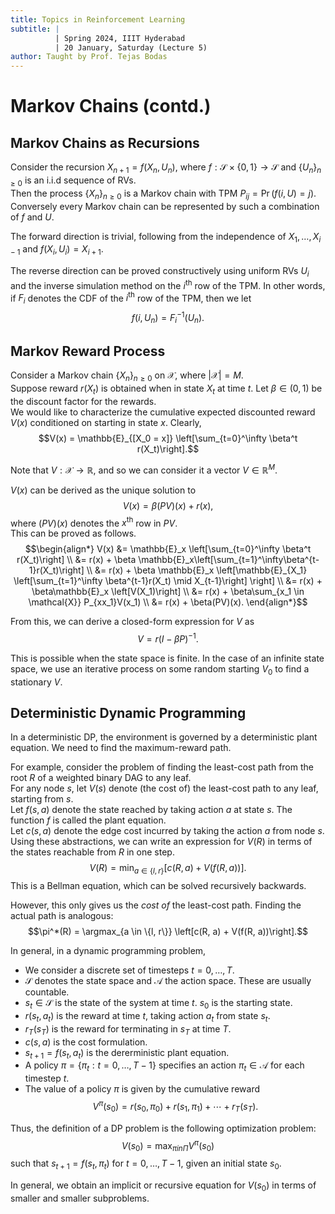 ```yaml
---
title: Topics in Reinforcement Learning
subtitle: |
          | Spring 2024, IIIT Hyderabad
          | 20 January, Saturday (Lecture 5)
author: Taught by Prof. Tejas Bodas
---
```


# Markov Chains (contd.)
## Markov Chains as Recursions
Consider the recursion $X_{n+1} = f(X_n, U_n)$, where $f : \mathcal{S} \times \{0, 1\} \to \mathcal{S}$ and $\{U_n\}_{n \geq 0}$ is an i.i.d sequence of RVs.  
Then the process $\{X_n\}_{n \geq 0}$ is a Markov chain with TPM $P_{ij} = \Pr(f(i, U) = j)$.  
Conversely every Markov chain can be represented by such a combination of $f$ and $U$.

The forward direction is trivial, following from the independence of $X_1, \dots, X_{i-1}$ and $f(X_i, U_i) = X_{i+1}$.

The reverse direction can be proved constructively using uniform RVs $U_i$ and the inverse simulation method on the $i^\text{th}$ row of the TPM. In other words, if $F_i$ denotes the CDF of the $i^\text{th}$ row of the TPM, then we let
$$f(i, U_n) = F_i^{-1}(U_n).$$

## Markov Reward Process
Consider a Markov chain $\{X_n\}_{n \geq 0}$ on $\mathcal{X}$, where $|\mathcal{X}| = M$.  
Suppose reward $r(X_t)$ is obtained when in state $X_t$ at time $t$. Let $\beta \in (0, 1)$ be the discount factor for the rewards.  
We would like to characterize the cumulative expected discounted reward $V(x)$ conditioned on starting in state $x$. Clearly,
$$V(x) = \mathbb{E}_{[X_0 = x]} \left[\sum_{t=0}^\infty \beta^t r(X_t)\right].$$

Note that $V : \mathcal{X} \to \mathbb{R}$, and so we can consider it a vector $V \in \mathbb{R}^{M}$.

$V(x)$ can be derived as the unique solution to
$$V(x) = \beta(PV)(x) + r(x),$$
where $(PV)(x)$ denotes the $x^\text{th}$ row in $PV$.  
This can be proved as follows.
$$\begin{align*}
V(x) &= \mathbb{E}_x \left[\sum_{t=0}^\infty \beta^t r(X_t)\right] \\
&= r(x) + \beta \mathbb{E}_x\left[\sum_{t=1}^\infty\beta^{t-1}r(X_t)\right] \\
&= r(x) + \beta \mathbb{E}_x \left[\mathbb{E}_{X_1} \left[\sum_{t=1}^\infty \beta^{t-1}r(X_t) \mid X_{t-1}\right] \right] \\
&= r(x) + \beta\mathbb{E}_x \left[V(X_1)\right] \\
&= r(x) + \beta\sum_{x_1 \in \mathcal{X}} P_{xx_1}V(x_1) \\
&= r(x) + \beta(PV)(x).
\end{align*}$$

From this, we can derive a closed-form expression for $V$ as
$$V = r(I - \beta P)^{-1}.$$

This is possible when the state space is finite. In the case of an infinite state space, we use an iterative process on some random starting $V_0$ to find a stationary $V$.

## Deterministic Dynamic Programming
In a deterministic DP, the environment is governed by a deterministic plant equation. We need to find the maximum-reward path.

For example, consider the problem of finding the least-cost path from the root $R$ of a weighted binary DAG to any leaf.  
For any node $s$, let $V(s)$ denote (the cost of) the least-cost path to any leaf, starting from $s$.  
Let $f(s, a)$ denote the state reached by taking action $a$ at state $s$. The function $f$ is called the plant equation.  
Let $c(s, a)$ denote the edge cost incurred by taking the action $a$ from node $s$.  
Using these abstractions, we can write an expression for $V(R)$ in terms of the states reachable from $R$ in one step.
$$V(R) = \min_{a \in \{l, r\}} \left[c(R, a) + V(f(R, a))\right].$$
This is a Bellman equation, which can be solved recursively backwards.

However, this only gives us the *cost of* the least-cost path. Finding the actual path is analogous:
$$\pi^*(R) = \argmax_{a \in \{l, r\}} \left[c(R, a) + V(f(R, a))\right].$$

In general, in a dynamic programming problem,

* We consider a discrete set of timesteps $t = 0, \dots, T$.
* $\mathcal{S}$ denotes the state space and $\mathcal{A}$ the action space. These are usually countable.
* $s_t \in \mathcal{S}$ is the state of the system at time $t$. $s_0$ is the starting state.
* $r(s_t, a_t)$ is the reward at time $t$, taking action $a_t$ from state $s_t$.
* $r_T(s_T)$ is the reward for terminating in $s_T$ at time $T$.
* $c(s, a)$ is the cost formulation.
* $s_{t+1} = f(s_t, a_t)$ is the dererministic plant equation.
* A policy $\pi = \{\pi_t : t = 0, \dots, T-1\}$ specifies an action $\pi_t \in \mathcal{A}$ for each timestep $t$.
* The value of a policy $\pi$ is given by the cumulative reward
$$V^\pi(s_0) = r(s_0, \pi_0) + r(s_1, \pi_1) + \cdots + r_T(s_T).$$

Thus, the definition of a DP problem is the following optimization problem:
$$V(s_0) = \max_{\pi in \Pi} V^\pi(s_0)$$
such that $s_{t+1} = f(s_t, \pi_t)$ for $t = 0, \dots, T-1$, given an initial state $s_0$.

In general, we obtain an implicit or recursive equation for $V(s_0)$ in terms of smaller and smaller subproblems.